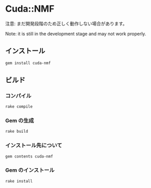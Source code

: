# Cuda::NMF
注意: まだ開発段階のため正しく動作しない場合があります。

Note: it is still in the development stage and may not work properly.

## インストール
```bash
gem install cuda-nmf
```

## ビルド
### コンパイル
```bash
rake compile
```

### Gem の生成
```bash
rake build
```

### インストール先について
```bash
gem contents cuda-nmf
```

### Gem のインストール
```bash
rake install
```
